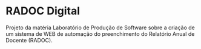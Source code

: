 # RADOC Digital

Projeto da matéria Laboratório de Produção de Software sobre a criação de um sistema de WEB de automação do preenchimento do Relatório Anual de Docente (RADOC).
